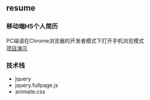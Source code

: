## resume
### 移动端H5个人简历
PC端请在Chrome浏览器的开发者模式下打开手机浏览模式<br>
[项目演示](https://topbo.github.io/resume/)
### 技术栈
* jquery
* jquery.fullpage.js
* animate.css

